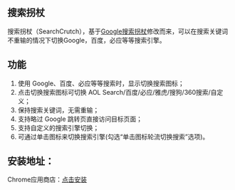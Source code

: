 ## 搜索拐杖
搜索拐杖（SearchCrutch），基于[Google搜索拐杖](http://www.kkksou.com/product/gc.html)修改而来，可以在搜索关键词不重输的情况下切换Google，百度，必应等等搜索引擎。

## 功能
1. 使用 Google、百度、必应等等搜索时，显示切换搜索图标；
2. 点击切换搜索图标可切换 AOL Search/百度/必应/雅虎/搜狗/360搜索/自定义；
3. 保持搜索关键词，无需重输；
4. 支持略过 Google 跳转页直接访问目标页面；
5. 支持自定义的搜索引擎切换；
6. 可通过单击图标来切换搜索引擎(勾选“单击图标轮流切换搜索”选项)。

## 安装地址：
Chrome应用商店：[点击安装](https://chrome.google.com/webstore/detail/%E6%90%9C%E7%B4%A2%E6%8B%90%E6%9D%96/bgenmocoeejdpobiakjlppafcdimnfho?hl=zh-CN)